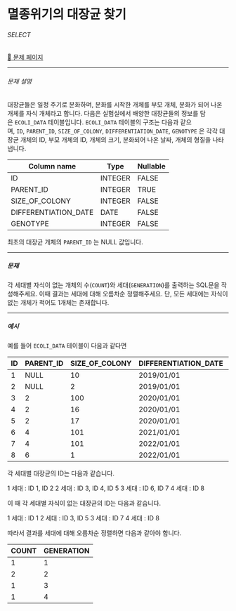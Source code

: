 # 멸종위기의 대장균 찾기

###### SELECT

[:link: 문제 페이지](https://school.programmers.co.kr/learn/courses/30/lessons/301651)

---

###### 문제 설명

대장균들은 일정 주기로 분화하며, 분화를 시작한 개체를 부모 개체, 분화가 되어 나온 개체를 자식 개체라고 합니다.
다음은 실험실에서 배양한 대장균들의 정보를 담은 `ECOLI_DATA` 테이블입니다. `ECOLI_DATA` 테이블의 구조는 다음과 같으며, `ID`, `PARENT_ID`, `SIZE_OF_COLONY`, `DIFFERENTIATION_DATE`, `GENOTYPE` 은 각각 대장균 개체의 ID, 부모 개체의 ID, 개체의 크기, 분화되어 나온 날짜, 개체의 형질을 나타냅니다.

| Column name          | Type    | Nullable |
| -------------------- | ------- | -------- |
| ID                   | INTEGER | FALSE    |
| PARENT_ID            | INTEGER | TRUE     |
| SIZE_OF_COLONY       | INTEGER | FALSE    |
| DIFFERENTIATION_DATE | DATE    | FALSE    |
| GENOTYPE             | INTEGER | FALSE    |

최초의 대장균 개체의 `PARENT_ID` 는 NULL 값입니다.

---

##### 문제

각 세대별 자식이 없는 개체의 수(`COUNT`)와 세대(`GENERATION`)를 출력하는 SQL문을 작성해주세요. 이때 결과는 세대에 대해 오름차순 정렬해주세요. 단, 모든 세대에는 자식이 없는 개체가 적어도 1개체는 존재합니다.

---

##### 예시

예를 들어 `ECOLI_DATA` 테이블이 다음과 같다면

| ID  | PARENT_ID | SIZE_OF_COLONY | DIFFERENTIATION_DATE | GENOTYPE |
| --- | --------- | -------------- | -------------------- | -------- |
| 1   | NULL      | 10             | 2019/01/01           | 5        |
| 2   | NULL      | 2              | 2019/01/01           | 3        |
| 3   | 2         | 100            | 2020/01/01           | 4        |
| 4   | 2         | 16             | 2020/01/01           | 4        |
| 5   | 2         | 17             | 2020/01/01           | 6        |
| 6   | 4         | 101            | 2021/01/01           | 22       |
| 7   | 4         | 101            | 2022/01/01           | 23       |
| 8   | 6         | 1              | 2022/01/01           | 27       |

각 세대별 대장균의 ID는 다음과 같습니다.

1 세대 : ID 1, ID 2
2 세대 : ID 3, ID 4, ID 5
3 세대 : ID 6, ID 7
4 세대 : ID 8

이 때 각 세대별 자식이 없는 대장균의 ID는 다음과 같습니다.

1 세대 : ID 1
2 세대 : ID 3, ID 5
3 세대 : ID 7
4 세대 : ID 8

따라서 결과를 세대에 대해 오름차순 정렬하면 다음과 같아야 합니다.

| COUNT | GENERATION |
| ----- | ---------- |
| 1     | 1          |
| 2     | 2          |
| 1     | 3          |
| 1     | 4          |
